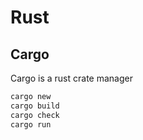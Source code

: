 # Rust

## Cargo

Cargo is a rust crate manager

```cmd
cargo new
cargo build
cargo check
cargo run
```
